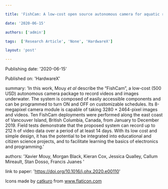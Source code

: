 ---
title: 'FishCam: A low-cost open source autonomous camera for aquatic research'
date: '2020-06-15'
authors: ['admin']
tags:  ['Research Article', 'None', 'HardwareX']
layout: 'post'
---
Publishing date: '2020-06-15'

Published on: 'HardwareX'

summary: 'In this work, Mouy <i>et al</i> describe the “FishCam”, a low-cost (500 USD) autonomous camera package to record videos and images underwater. The system is composed of easily accessible components and can be programmed to turn ON and OFF on customizable schedules. Its 8-megapixel camera module is capable of taking 3280 × 2464-pixel images and videos.  Ten FishCam deployments were performed along the east coast of Vancouver Island, British Columbia, Canada, from January to December 2019. Field tests demonstrate that the proposed system can record up to 212 h of video data over a period of at least 14 days. With its low cost and simple design, it has the potential to be integrated into educational and citizen science projects, and to facilitate learning the basics of electronics and programming.'

authors: 'Xavier Mouy, Morgan Black, Kieran Cox, Jessica Qualley, Callum Mireault, Stan Dosso, Francis Juanes
'

link to paper: 'https://doi.org/10.1016/j.ohx.2020.e00110'

Icons made by <a href="https://www.flaticon.com/free-icon/bookshelves_3576884" title="catkuro">catkuro</a> from <a href="https://www.flaticon.com/" title="Flaticon"> www.flaticon.com</a>